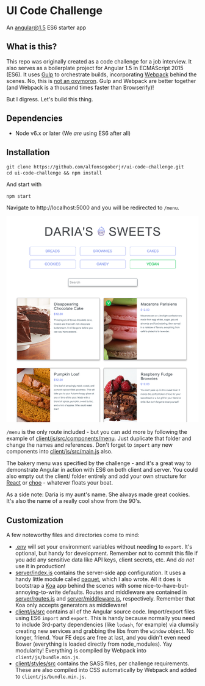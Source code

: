 # UI Code Challenge

An angular@1.5 ES6 starter app

## What is this?

This repo was originally created as a code challenge for a job interview. It also serves as a boilerplate project for Angular 1.5 in ECMAScript 2015 (ES6). It uses [Gulp](http://gulpjs.com/) to orchestrate builds, incorporating [Webpack](https://webpack.github.io) behind the scenes. No, this is [not an oxymoron](https://webpack.github.io/docs/usage-with-gulp.html). Gulp and Webpack are better together (and Webpack is a thousand times faster than Browserify)!

But I digress. Let's build this thing.

## Dependencies

* Node v6.x or later (We _are_ using ES6 after all)

## Installation

```
git clone https://github.com/alfonsogoberjr/ui-code-challenge.git
cd ui-code-challenge && npm install
```

And start with

```
npm start
```

Navigate to http://localhost:5000 and you will be redirected to `/menu`.

![This is a fictional bakery](/client/img/Screenshot.png?raw=true)

`/menu` is the only route included - but you can add more by following the example of [client/js/src/components/menu](/client/js/src/components/menu). Just duplicate that folder and change the names and references. Don't forget to `import` any new components into [client/js/src/main.js](/client/js/src/main.js) also.

The bakery menu was specified by the challenge - and it's a great way to demonstrate Angular in action with ES6 on both client and server. You could also empty out the client/ folder entirely and add your own structure for [React](https://facebook.github.io/react/) or [choo](https://github.com/yoshuawuyts/choo) - whatever floats your boat.

As a side note: Daria is my aunt's name. She always made great cookies. It's also the name of a really cool show from the 90's.   

## Customization

A few noteworthy files and directories come to mind:

* [.env](/.env) will set your environment variables without needing to `export`. It's optional, but handy for development. Remember not to commit this file if you add any sensitive data like API keys, client secrets, etc. And _do not_ use it in production!
* [server/index.js](/server/index.js) contains the server-side app configuration. It uses a handy little module called [paquet](https://github.com/merciba/paquet), which I also wrote. All it does is bootstrap a [Koa](http://koajs.com/) app behind the scenes with some nice-to-have-but-annoying-to-write defaults. Routes and middleware are contained in [server/routes.js](/server/routes.js) and [server/middleware.js](server/middleware.js), respectively. Remember that Koa only accepts generators as middleware!
* [client/js/src](/client/js/src) contains all of the Angular source code. Import/export files using ES6 `import` and `export`. This is handy because normally you need to include 3rd-party dependencies (like `lodash`, for example) via clumsily creating new services and grabbing the libs from the `window` object. No longer, friend. Your FE deps are free at last, and you didn't even need Bower (everything is loaded directly from node_modules). Yay modularity! Everything is compiled by Webpack into `client/js/bundle.min.js`.
* [client/styles/src](/client/styles/src) contains the SASS files, per challenge requirements. These are also compiled into CSS automatically by Webpack and added to `client/js/bundle.min.js`.
